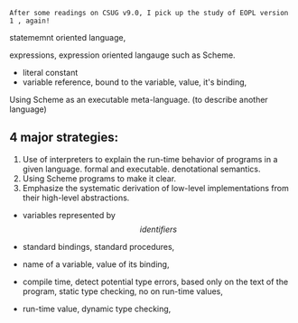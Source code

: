     After some readings on CSUG v9.0, I pick up the study of EOPL version 1 , again!

statememnt oriented language,

expressions, expression oriented langauge such as Scheme.

- literal constant
- variable reference, bound to the variable, value, it's binding,

Using Scheme as an executable meta-language. (to describe another language)

## 4 major strategies:

1. Use of interpreters to explain the run-time behavior of programs in a given language. formal and executable. denotational semantics.
2. Using Scheme programs to make it clear.
3. Emphasize the systematic derivation of low-level implementations from their high-level abstractions.

- variables represented by $$identifiers$$
- standard bindings, standard procedures,
- name of a variable, value of its binding,

- compile time, detect potential type errors, based only on the text of the program, static type checking, no on run-time values,
- run-time value, dynamic type checking,
